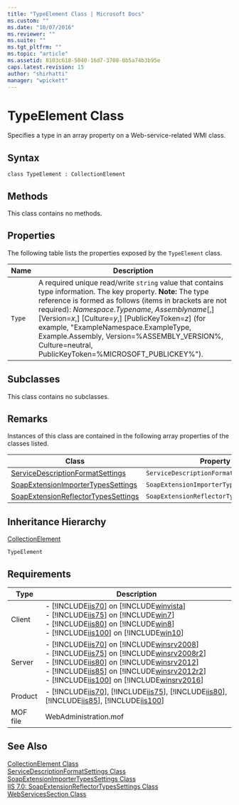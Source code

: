 ```yaml
---
title: "TypeElement Class | Microsoft Docs"
ms.custom: ""
ms.date: "10/07/2016"
ms.reviewer: ""
ms.suite: ""
ms.tgt_pltfrm: ""
ms.topic: "article"
ms.assetid: 8103c618-5040-16d7-3708-0b5a74b3b95e
caps.latest.revision: 15
author: "shirhatti"
manager: "wpickett"
---
```

# TypeElement Class
Specifies a type in an array property on a Web-service-related WMI class.  
  
## Syntax  
  
```vbs  
class TypeElement : CollectionElement  
```  
  
## Methods  
 This class contains no methods.  
  
## Properties  
 The following table lists the properties exposed by the `TypeElement` class.  
  
|Name|Description|  
|----------|-----------------|  
|`Type`|A required unique read/write `string` value that contains type information. The key property. **Note:**  The type reference is formed as follows (items in brackets are not required): *Namespace*.*Typename*, *Assemblyname*[,] [Version=*x*,] [Culture=*y*,] [PublicKeyToken=*z*] (for example, "ExampleNamespace.ExampleType, Example.Assembly, Version=%ASSEMBLY_VERSION%, Culture=neutral, PublicKeyToken=%MICROSOFT_PUBLICKEY%").|  
  
## Subclasses  
 This class contains no subclasses.  
  
## Remarks  
 Instances of this class are contained in the following array properties of the classes listed.  
  
|Class|Property|  
|-----------|--------------|  
|[ServiceDescriptionFormatSettings](../wmi-provider/servicedescriptionformatsettings-class.md)|`ServiceDescriptionFormatExtensionTypes`|  
|[SoapExtensionImporterTypesSettings](../wmi-provider/soapextensionimportertypessettings-class.md)|`SoapExtensionImporterTypes`|  
|[SoapExtensionReflectorTypesSettings](../wmi-provider/soapextensionreflectortypessettings-class.md)|`SoapExtensionReflectorTypesSettings`|  
  
## Inheritance Hierarchy  
 [CollectionElement](../wmi-provider/collectionelement-class.md)  
  
 `TypeElement`  
  
## Requirements  
  
|Type|Description|  
|----------|-----------------|  
|Client|-   [!INCLUDE[iis70](../wmi-provider/includes/iis70-md.md)] on [!INCLUDE[winvista](../wmi-provider/includes/winvista-md.md)]<br />-   [!INCLUDE[iis75](../wmi-provider/includes/iis75-md.md)] on [!INCLUDE[win7](../wmi-provider/includes/win7-md.md)]<br />-   [!INCLUDE[iis80](../wmi-provider/includes/iis80-md.md)] on [!INCLUDE[win8](../wmi-provider/includes/win8-md.md)]<br />-   [!INCLUDE[iis100](../wmi-provider/includes/iis100-md.md)] on [!INCLUDE[win10](../wmi-provider/includes/win10-md.md)]|  
|Server|-   [!INCLUDE[iis70](../wmi-provider/includes/iis70-md.md)] on [!INCLUDE[winsrv2008](../wmi-provider/includes/winsrv2008-md.md)]<br />-   [!INCLUDE[iis75](../wmi-provider/includes/iis75-md.md)] on [!INCLUDE[winsrv2008r2](../wmi-provider/includes/winsrv2008r2-md.md)]<br />-   [!INCLUDE[iis80](../wmi-provider/includes/iis80-md.md)] on [!INCLUDE[winsrv2012](../wmi-provider/includes/winsrv2012-md.md)]<br />-   [!INCLUDE[iis85](../wmi-provider/includes/iis85-md.md)] on [!INCLUDE[winsrv2012r2](../wmi-provider/includes/winsrv2012r2-md.md)]<br />-   [!INCLUDE[iis100](../wmi-provider/includes/iis100-md.md)] on [!INCLUDE[winsrv2016](../wmi-provider/includes/winsrv2016-md.md)]|  
|Product|-   [!INCLUDE[iis70](../wmi-provider/includes/iis70-md.md)], [!INCLUDE[iis75](../wmi-provider/includes/iis75-md.md)], [!INCLUDE[iis80](../wmi-provider/includes/iis80-md.md)], [!INCLUDE[iis85](../wmi-provider/includes/iis85-md.md)], [!INCLUDE[iis100](../wmi-provider/includes/iis100-md.md)]|  
|MOF file|WebAdministration.mof|  
  
## See Also  
 [CollectionElement Class](../wmi-provider/collectionelement-class.md)   
 [ServiceDescriptionFormatSettings Class](../wmi-provider/servicedescriptionformatsettings-class.md)   
 [SoapExtensionImporterTypesSettings Class](../wmi-provider/soapextensionimportertypessettings-class.md)   
 [IIS 7.0: SoapExtensionReflectorTypesSettings Class](1e8f1231-c816-4b11-8019-865b42870a26%207fffcc59)   
 [WebServicesSection Class](../wmi-provider/webservicessection-class.md)